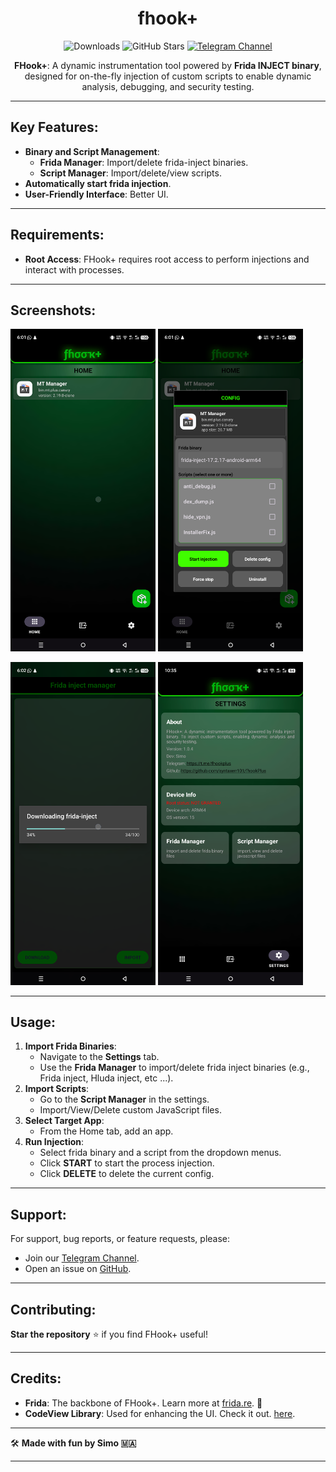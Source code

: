 <div align="center">

# **fhook+**

![Downloads](https://img.shields.io/github/downloads/Syntaxerr101/FHookPlus/total)
![GitHub Stars](https://img.shields.io/github/stars/Syntaxerr101/FHookPlus)
[![Telegram Channel](https://img.shields.io/badge/Telegram-Channel-blue.svg?logo=telegram)](https://t.me/fhookplus)

**FHook+**: A dynamic instrumentation tool powered by **Frida INJECT binary**, designed for on-the-fly injection of custom scripts to enable dynamic analysis, debugging, and security testing.

</div>

---

## Key Features:

- **Binary and Script Management**:
  - **Frida Manager**: Import/delete frida-inject binaries.
  - **Script Manager**: Import/delete/view scripts.
- **Automatically start frida injection**.
- **User-Friendly Interface**: Better UI.

---

## Requirements:

- **Root Access**: FHook+ requires root access to perform injections and interact with processes.

---

## Screenshots:

<p float="center">
  <img src="https://github.com/Syntaxerr101/FHookPlus/blob/main/1.png" width="46%" />
  <img src="https://github.com/Syntaxerr101/FHookPlus/blob/main/2.png" width="46%" /> 
</p>
<p float="center">
  <img src="https://github.com/Syntaxerr101/FHookPlus/blob/main/3.png" width="46%" />
  <img src="https://github.com/Syntaxerr101/FHookPlus/blob/main/4.png" width="46%" />
</p>

---

## Usage:

1. **Import Frida Binaries**:
   - Navigate to the **Settings** tab.
   - Use the **Frida Manager** to import/delete frida inject binaries (e.g., Frida inject, Hluda inject, etc ...).
2. **Import Scripts**:
   - Go to the **Script Manager** in the settings.
   - Import/View/Delete custom JavaScript files.
3. **Select Target App**:
   - From the Home tab, add an app.
4. **Run Injection**:
   - Select frida binary and a script from the dropdown menus.
   - Click **START** to start the process injection.
   - Click **DELETE** to delete the current config.

---

## Support:

For support, bug reports, or feature requests, please:

- Join our [Telegram Channel](https://t.me/fhookplus).
- Open an issue on [GitHub](https://github.com/Syntaxerr101/FHookPlus/issues).

---

## Contributing:

**Star the repository** ⭐ if you find FHook+ useful!

---

## Credits:

- **Frida**: The backbone of FHook+. Learn more at [frida.re](https://frida.re). 🤩
- **CodeView Library**: Used for enhancing the UI. Check it out. [here](https://github.com/csdn-mobile/CodeView).

---

🛠️ **Made with fun by Simo 🇲🇦**

---